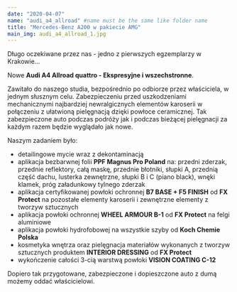 ```yaml
---
date: "2020-04-07"
name: "audi_a4_allroad" #name must be the same like folder name
title: "Mercedes-Benz A200 w pakiecie AMG"
main_img: audi_a4_allroad_1.jpg
---
```


<p>Długo oczekiwane przez nas - jedno z pierwszych egzemplarzy w Krakowie...</p>
<p>Nowe <strong>Audi A4 Allroad quattro - Ekspresyjne i wszechstronne</strong>.</p>
<p>Zawitało do naszego studia, bezpośrednio po odbiorze przez właściciela, w jednym słusznym celu. Zabezpieczeniu przed uszkodzeniami mechanicznymi najbardziej newralgicznych elementów karoserii w połączeniu z ułatwioną pielęgnacją dzięki powłoce ceramicznej. Tak zabezpieczone auto podczas podróży jak i podczas bieżącej pielęgnacji za każdym razem będzie wyglądało jak nowe. </p>
<p>Naszym zadaniem było:</p>
<ul>
    <li>detailingowe mycie wraz z dekontaminacją</li>
    <li>aplikacja bezbarwnej folii <strong>PPF Magnus Pro Poland</strong> na: przedni zderzak, przednie reflektory, całą maskę, przednie błotniki, słupki A, przednią część dachu, lusterka zewnętrzne, słupki B i C (piano black), wnęki klamek, próg załadunkowy tylnego zderzak</li>
    <li>aplikacja certyfikowanej powłoki ochronnej <strong>B7 BASE + F5 FINISH</strong> od <strong>FX Protect</strong> na pozostałe elementy karoserii i zewnętrzne elementy z tworzyw sztucznych</li>
    <li>aplikacja powłoki ochronnej <strong>WHEEL ARMOUR B-1</strong> od <strong>FX Protect</strong> na felgi aluminiowe</li>
    <li>aplikacja powłoki hydrofobowej na wszystkie szyby od <strong>Koch Chemie Polska</strong></li>
    <li>kosmetyka wnętrza oraz pielęgnacja materiałów wykonanych z tworzyw sztucznych produktem <strong>INTERIOR DRESSING</strong> od <strong>FX Protect</strong></li>
    <li>wykończenie całości 3-cią warstwą powłoki <strong>VISION COATING C-12</strong></li>
</ul>
<p>Dopiero tak przygotowane, zabezpieczone i dopieszczone auto z dumą możemy oddać właścicielowi.</p>